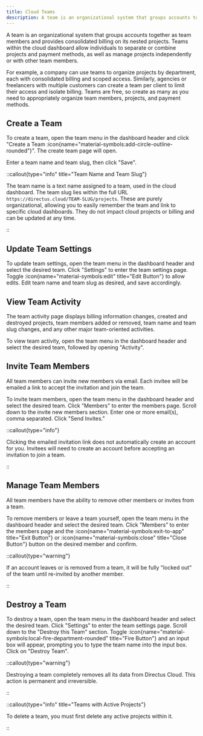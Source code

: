```yaml
---
title: Cloud Teams
description: A team is an organizational system that groups accounts together as team members and provides consolidated billing for projects.
---
```


A team is an organizational system that groups accounts together as team members and provides consolidated billing on its nested projects. Teams within the cloud dashboard allow individuals to separate or combine projects and payment methods, as well as manage projects independently or with other team members.

For example, a company can use teams to organize projects by department, each with consolidated billing and scoped access. Similarly, agencies or freelancers with multiple customers can create a team per client to limit their access and isolate billing. Teams are free, so create as many as you need to appropriately organize team members, projects, and payment methods.

## Create a Team

<!-- ![Create Team](https://cdn.directus.io/docs/v9/cloud/teams/teams-20220322A/create-a-team-20220329A.webp) -->

To create a team, open the team menu in the dashboard header and click "Create a Team :icon{name="material-symbols:add-circle-outline-rounded"}". The create team page will open.

Enter a team name and team slug, then click "Save".

::callout{type="info" title="Team Name and Team Slug"}

The team name is a text name assigned to a team, used in the cloud dashboard. The team slug lies within the full URL `https://directus.cloud/TEAM-SLUG/projects`. These are purely organizational, allowing you to easily remember the team and link to specific cloud dashboards. They do not impact cloud projects or billing and can be updated at any time.

::

## Update Team Settings

<!-- TODO: ![Managing a Team](https://cdn.directus.io/docs/v9/cloud/teams/teams-20220322A/managing-a-team-20220225A.webp) -->

To update team settings, open the team menu in the dashboard header and select the desired team. Click "Settings" to enter the team settings page. Toggle :icon{name="material-symbols:edit" title="Edit Button"} to allow edits. Edit team name and team slug as desired, and save accordingly.

## View Team Activity

<!-- TODO: ![View Team Activity](https://cdn.directus.io/docs/v9/cloud/teams/teams-20220322A/view-team-activity-20220322A.webp) -->

The team activity page displays billing information changes, created and destroyed projects, team members added or removed, team name and team slug changes, and any other major team-oriented activities. 

To view team activity, open the team menu in the dashboard header and select the desired team, followed by opening "Activity".

## Invite Team Members

<!-- TODO: ![Inviting a Team Member](https://cdn.directus.io/docs/v9/cloud/teams/teams-20220322A/inviting-a-team-member-20220225A.webp) -->

All team members can invite new members via email. Each invitee will be emailed a link to accept the invitation and join the team. 

To invite team members, open the team menu in the dashboard header and select the desired team. Click "Members" to enter the members page. Scroll down to the invite new members section. Enter one or more email(s), comma separated. Click "Send Invites."

::callout{type="info"}

Clicking the emailed invitation link does not automatically create an account for you. Invitees will need to
create an account before accepting an invitation to join a team.

::

## Manage Team Members

<!-- TODO: ![Removing a Team member](https://cdn.directus.io/docs/v9/cloud/teams/teams-20220322A/leaving-a-team-20220225A.webp) -->

All team members have the ability to remove other members or invites from a team. 

To remove members or leave a team yourself, open the team menu in the dashboard header and select the desired team. Click "Members" to enter the members page and the :icon{name="material-symbols:exit-to-app" title="Exit Button"} or :icon{name="material-symbols:close" title="Close Button"} button on the desired member and confirm.

::callout{type="warning"}

If an account leaves or is removed from a team, it will be fully "locked out" of the team until re-invited by another member.

::

## Destroy a Team

<!-- TODO: ![Destroying a Team](https://cdn.directus.io/docs/v9/cloud/teams/teams-20220322A/destroy-a-team-20220225A.webp) -->

To destroy a team, open the team menu in the dashboard header and select the desired team. Click "Settings" to enter the team settings page. Scroll down to the "Destroy this Team" section. Toggle :icon{name="material-symbols:local-fire-department-rounded" title="Fire Button"} and an input box will appear, prompting you to type the team name into the input box. Click on "Destroy Team".

::callout{type="warning"}

Destroying a team completely removes all its data from Directus Cloud. This action is permanent and irreversible.

::

::callout{type="info" title="Teams with Active Projects"}

To delete a team, you must first delete any active projects within it.

::

